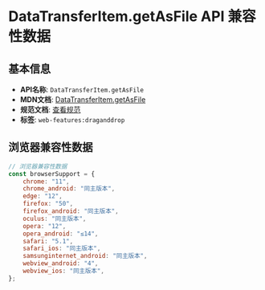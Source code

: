 # DataTransferItem.getAsFile API 兼容性数据

## 基本信息

- **API名称**: `DataTransferItem.getAsFile`
- **MDN文档**: [DataTransferItem.getAsFile](https://developer.mozilla.org/docs/Web/API/DataTransferItem/getAsFile)
- **规范文档**: [查看规范](https://html.spec.whatwg.org/multipage/dnd.html#dom-datatransferitem-getasfile-dev)
- **标签**: `web-features:draganddrop`

## 浏览器兼容性数据

```javascript
// 浏览器兼容性数据
const browserSupport = {
    chrome: "11",
    chrome_android: "同主版本",
    edge: "12",
    firefox: "50",
    firefox_android: "同主版本",
    oculus: "同主版本",
    opera: "12",
    opera_android: "≤14",
    safari: "5.1",
    safari_ios: "同主版本",
    samsunginternet_android: "同主版本",
    webview_android: "4",
    webview_ios: "同主版本",
};

```

